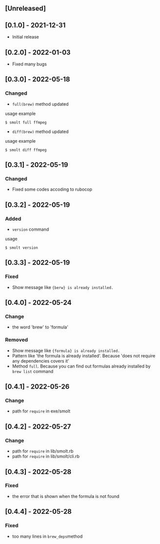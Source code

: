 ## [Unreleased]

## [0.1.0] - 2021-12-31
- Initial release

## [0.2.0] - 2022-01-03
- Fixed many bugs

## [0.3.0] - 2022-05-18
### Changed
- `full(brew)` method updated

usage example

    $ smolt full ffmpeg

- `diff(brew)` method updated

usage example

    $ smolt diff ffmpeg

## [0.3.1] - 2022-05-19
### Changed
- Fixed some codes accoding to rubocop

## [0.3.2] - 2022-05-19
### Added
- `version` command

usage

    $ smolt version

## [0.3.3] - 2022-05-19
### Fixed
- Show message like `{berw} is already installed.`

## [0.4.0] - 2022-05-24
### Change
- the word 'brew' to 'formula'

### Removed
- Show message like `{formula} is already installed.`
- Pattern like 'the formula is already installed'. Because 'does not require any dependencies covers it'
- Method `full`. Because you can find out formulas already installed by `brew list` command

## [0.4.1] - 2022-05-26
### Change
- path for `require` in exe/smolt

## [0.4.2] - 2022-05-27
### Change
- path for `require` in lib/smolt.rb
- path for `require` in lib/smolt/cli.rb

## [0.4.3] - 2022-05-28
### Fixed
- the error that is shown when the formula is not found

## [0.4.4] - 2022-05-28
### Fixed
- too many lines in `brew_deps`method
